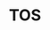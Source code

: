 ---
# This topic lives at
# https://digital.gov/topics/tos

# Topic Title
title: "TOS"

# description — keep it short and clear
# summary: ""

# Weight
weight: 1

# For more information on managing topics,
# see https://github.com/GSA/digitalgov.gov/wiki/topics
---